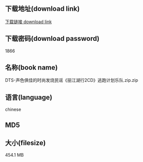 ## 下载地址(download link)
[下载链接 download link](https://voluble-croquembouche-d321dc.netlify.app/?s=DTS-%E5%A3%B0%E8%89%B2%E4%BF%B1%E4%BD%B3%E7%9A%84%E6%97%B6%E5%B0%9A%E5%8F%91%E7%83%A7%E6%B0%91%E8%B0%A3%E3%80%8A%E4%B8%BD%E6%B1%9F%E6%B9%96%E8%A1%8C2CD%E3%80%8B%E9%80%83%E8%B7%91%E8%AE%A1%E5%88%92%E4%B9%90%E9%98%9F.zip)

## 下载密码(download password)
1866

## 名称(book name)
DTS-声色俱佳的时尚发烧民谣《丽江湖行2CD》逃跑计划乐队.zip.zip

## 语言(language)
chinese

## MD5


## 大小(filesize)
454.1 MB
